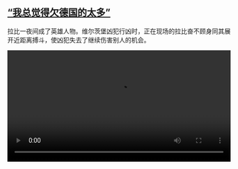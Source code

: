<!--1625750226000-->
[“我总觉得欠德国的太多”](https://www.dw.com/zh/%E2%80%9C%E6%88%91%E6%80%BB%E8%A7%89%E5%BE%97%E6%AC%A0%E5%BE%B7%E5%9B%BD%E7%9A%84%E5%A4%AA%E5%A4%9A%E2%80%9D/a-58192791)
------

<p>拉比一夜间成了英雄人物。维尔茨堡凶犯行凶时，正在现场的拉比奋不顾身同其展开近距离搏斗，使凶犯失去了继续伤害别人的机会。</small></p><video src="https://tvdownloaddw-a.akamaihd.net/dwtv_video/flv/vdt_zh/2021/bchi210707_001_wuerzburg_01r_sd_sor.mp4" controls style="width:100%"></video>
